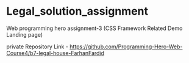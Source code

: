 # Legal_solution_assignment
Web programming hero  assignment-3 (CSS Framework Related Demo Landing page)

private Repository Link -  https://github.com/Programming-Hero-Web-Course4/b7-legal-house-FarhanFardid
